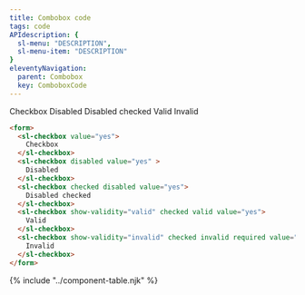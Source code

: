 ```yaml
---
title: Combobox code
tags: code
APIdescription: {
  sl-menu: "DESCRIPTION",
  sl-menu-item: "DESCRIPTION"
}
eleventyNavigation:
  parent: Combobox
  key: ComboboxCode
---
```


<section>

<div class="ds-example">

<form id="checkboxes-example" class="ds-example__code-wrapper">
  <sl-checkbox value="yes">Checkbox</sl-checkbox>
  <sl-checkbox disabled value="yes">Disabled</sl-checkbox>
  <sl-checkbox checked disabled value="yes" >Disabled checked</sl-checkbox>
  <sl-checkbox show-validity="valid" checked valid value="yes">Valid</sl-checkbox>
  <sl-checkbox show-validity="invalid" checked invalid required value="yes">Invalid</sl-checkbox>
</form>

</div>

<div class="ds-code">

  ```html
  <form>
    <sl-checkbox value="yes">
      Checkbox
    </sl-checkbox>
    <sl-checkbox disabled value="yes" >
      Disabled
    </sl-checkbox>
    <sl-checkbox checked disabled value="yes">
      Disabled checked
    </sl-checkbox>
    <sl-checkbox show-validity="valid" checked valid value="yes">
      Valid
    </sl-checkbox>
    <sl-checkbox show-validity="invalid" checked invalid required value="yes">
      Invalid
    </sl-checkbox>
  </form>
  ```

</div>

</section>
<ds-install-info link-in-navigation package="checkbox"></ds-install-info>
{% include "../component-table.njk" %}

<script>
  setTimeout(() => document.querySelector('#checkboxes-example')?.reportValidity(), 100);
</script>
